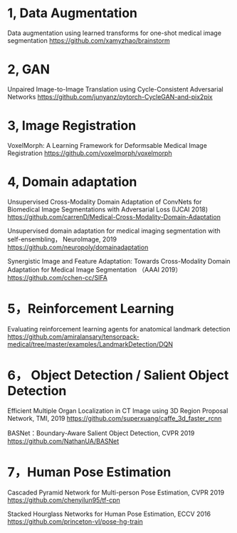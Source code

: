 # 1, Data Augmentation

Data augmentation using learned transforms for one-shot medical image segmentation
https://github.com/xamyzhao/brainstorm

# 2, GAN

Unpaired Image-to-Image Translation using Cycle-Consistent Adversarial Networks
https://github.com/junyanz/pytorch-CycleGAN-and-pix2pix

# 3, Image Registration

VoxelMorph: A Learning Framework for Deformsable Medical Image Registration
https://github.com/voxelmorph/voxelmorph

# 4, Domain adaptation

Unsupervised Cross-Modality Domain Adaptation of ConvNets for Biomedical Image Segmentations with Adversarial Loss (IJCAI 2018)
https://github.com/carrenD/Medical-Cross-Modality-Domain-Adaptation

Unsupervised domain adaptation for medical imaging segmentation with self-ensembling， NeuroImage, 2019
https://github.com/neuropoly/domainadaptation

Synergistic Image and Feature Adaptation: Towards Cross-Modality Domain Adaptation for Medical Image Segmentation （AAAI 2019）
https://github.com/cchen-cc/SIFA

# 5，Reinforcement Learning
Evaluating reinforcement learning agents for anatomical landmark detection
https://github.com/amiralansary/tensorpack-medical/tree/master/examples/LandmarkDetection/DQN

# 6， Object Detection / Salient Object Detection
Efficient Multiple Organ Localization in CT Image using 3D Region Proposal Network, TMI, 2019
https://github.com/superxuang/caffe_3d_faster_rcnn

BASNet：Boundary-Aware Salient Object Detection, CVPR 2019
https://github.com/NathanUA/BASNet

# 7，Human Pose Estimation
Cascaded Pyramid Network for Multi-person Pose Estimation, CVPR 2019
https://github.com/chenyilun95/tf-cpn


Stacked Hourglass Networks for Human Pose Estimation, ECCV 2016
https://github.com/princeton-vl/pose-hg-train
